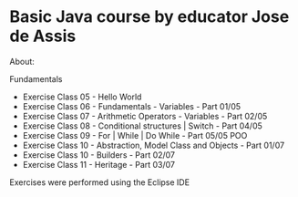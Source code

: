 <h1>Basic Java course by educator Jose de Assis</h1>

<p>About:</p>

Fundamentals
- Exercise Class 05 - Hello World
- Exercise Class 06 - Fundamentals - Variables - Part 01/05
- Exercise Class 07 - Arithmetic Operators - Variables - Part 02/05
- Exercise Class 08 - Conditional structures | Switch - Part 04/05
- Exercise Class 09 - For | While | Do While - Part 05/05
POO
- Exercise Class 10 - Abstraction, Model Class and Objects - Part 01/07
- Exercise Class 10 - Builders - Part 02/07
- Exercise Class 11 - Heritage - Part 03/07

<p>Exercises were performed using the Eclipse IDE</p>